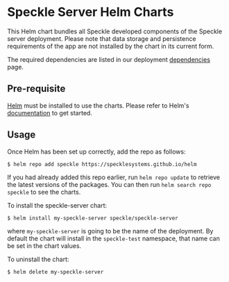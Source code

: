 # Speckle Server Helm Charts

This Helm chart bundles all Speckle developed components of the Speckle server deployment.
Please note that data storage and persistence requirements of the app are not installed by the chart in its current form.

The required dependencies are listed in our deployment [dependencies](https://speckle.guide/dev/server-manualsetup.html#dependencies) page.

## Pre-requisite

[Helm](https://helm.sh) must be installed to use the charts.  Please refer to
Helm's [documentation](https://helm.sh/docs) to get started.

## Usage

Once Helm has been set up correctly, add the repo as follows:

`$ helm repo add speckle https://specklesystems.github.io/helm`

If you had already added this repo earlier, run `helm repo update` to retrieve
the latest versions of the packages.  You can then run `helm search repo
speckle` to see the charts.

To install the speckle-server chart:

`$ helm install my-speckle-server speckle/speckle-server`

where `my-speckle-server` is going to be the name of the deployment.
By default the chart will install in the `speckle-test` namespace, that name can be set in the chart values. 

To uninstall the chart:

`$ helm delete my-speckle-server`
